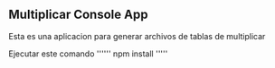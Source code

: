 ## Multiplicar Console App

Esta es una aplicacion para generar archivos de tablas de multiplicar

Ejecutar este comando
''''''
npm install
'''''
